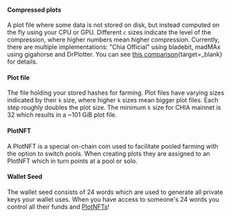 #### Compressed plots
A plot file where some data is not stored on disk, but instead computed on the fly using your CPU or GPU. Different `c` sizes indicate the level of the compression, where higher numbers mean higher compression. Currently, there are multiple implementations: "Chia Official" using bladebit, madMAx using gigahorse and DrPlotter. You can see [this comparison](https://xch.farm/compressed-plots/){target=_blank} for details.

#### Plot file
The file holding your stored hashes for farming. Plot files have varying sizes indicated by their `k` size, where higher `k` sizes mean bigger plot files. Each step roughly doubles the plot size. The minimum `k` size for CHIA mainnet is 32 which results in a ~101 GiB plot file.

#### PlotNFT
A PlotNFT is a special on-chain coin used to facilitate pooled farming with the option to switch pools. When creating plots they are assigned to an PlotNFT which in turn points at a pool or solo.

#### Wallet Seed
The wallet seed consists of 24 words which are used to generate all private keys your wallet uses. When you have access to someone's 24 words you control all their funds and [PlotNFTs](#plotnft)!
